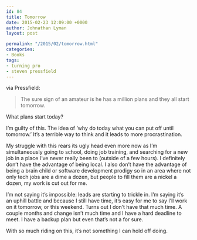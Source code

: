 ```yaml
---
id: 84
title: Tomorrow
date: 2015-02-23 12:09:00 +0000
author: Johnathan Lyman
layout: post

permalink: "/2015/02/tomorrow.html"
categories:
- Books
tags:
- turning pro
- steven pressfield
---
```

via Pressfield:

> The sure sign of an amateur is he has a million plans and they all start tomorrow.

What plans start today?

I’m guilty of this. The idea of ‘why do today what you can put off until tomorrow.’ It’s a terrible way to think and it leads to more procrastination.

My struggle with this rears its ugly head even more now as I’m simultaneously going to school, doing job training, and searching for a new job in a place I’ve never really been to (outside of a few hours). I definitely don’t have the advantage of being local. I also don’t have the advantage of being a brain child or software development prodigy so in an area where not only tech jobs are a dime a dozen, but people to fill them are a nickel a dozen, my work is cut out for me.

I’m not saying it’s impossible: leads are starting to trickle in. I’m saying it’s an uphill battle and because I still have time, it’s easy for me to say I’ll work on it tomorrow, or this weekend. Turns out I don’t have that much time. A couple months and change isn’t much time and I have a hard deadline to meet. I have a backup plan but even that’s not a for sure.

With so much riding on this, it’s not something I can hold off doing.